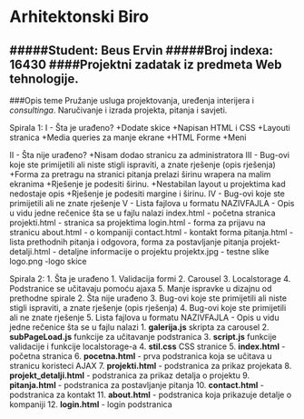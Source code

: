 # Arhitektonski Biro

#####**Student:** Beus Ervin
#####**Broj indexa:** 16430
####Projektni zadatak iz predmeta Web tehnologije.
-------------
###Opis teme
Pružanje usluga projektovanja, uređenja interijera i *consultinga*. Naručivanje i izrada projekta, pitanja i savjeti. 

Spirala 1:
I  - Šta je urađeno?
    +Dodate skice
    +Napisan HTML i CSS
    +Layouti stranica
    +Media queries za manje ekrane
    +HTML Forme
    +Meni
    
II  - Šta nije urađeno?
    +Nisam dodao stranicu za administratora
III - Bug-ovi koje ste primijetili ali niste stigli ispraviti, a znate rješenje (opis rješenja)
    +Forma za pretragu na stranici pitanja prelazi širinu wrapera na malim ekranima
        +Rješenje je podesiti širinu.
    +Nestabilan layout u projektima kad nedostaje opis
        +Rješenje je podesiti margine i širinu.
IV  - Bug-ovi koje ste primijetili ali ne znate rješenje
V  - Lista fajlova u formatu NAZIVFAJLA - Opis u vidu jedne rečenice šta se u fajlu nalazi
        index.html  -   početna stranica
        projekti.html - stranica sa projektima
        login.html  -   forma za prijavu na stranicu
        about.html  -   o kompaniji
        contact.html    -   kontakt forma
        pitanja.html    -   lista prethodnih pitanja i odgovora, forma za postavljanje pitanja
        projekt-detalji.html    -   detaljne informacije o projektu
        projektx.jpg    -   testne slike
        logo.png    -logo
        skice
        
Spirala 2:
    1. Šta je urađeno
        1. Validacija formi
        2. Carousel 
        3. Localstorage
        4. Podstranice se učitavaju pomoću ajaxa
        5. Manje ispravke u dizajnu od prethodne spirale
    2. Šta nije urađeno
    3. Bug-ovi koje ste primijetili ali niste stigli ispraviti, a znate rješenje (opis rješenja)
    4. Bug-ovi koje ste primijetili ali ne znate rješenje
    5. Lista fajlova u formatu NAZIVFAJLA - Opis u vidu jedne rečenice šta se u fajlu nalazi
        1. **galerija.js** skripta za carousel
        2. **subPageLoad.js** funkcije za učitavanje podstranica
        3. **script.js** funkcije validacije i funkcije localstorage-a
        4. **stil.css** CSS stranice
        5. **index.html** - početna stranica
        6. **pocetna.html** - prva podstranica koja se učitava u stranicu koristeci AJAX
        7. **projekti.html** - podstranica za prikaz projekata
        8. **projekt_detalji.html** - podstranica za prikaz detalja o projektu
        9. **pitanja.html** - podstranica za postavljanje pitanja
        10. **contact.html** - podstranica za kontakt
        11. **about.html** - podstranica koja prikazuje detalje o kompaniji
        12. **login.html** - login podstranica
